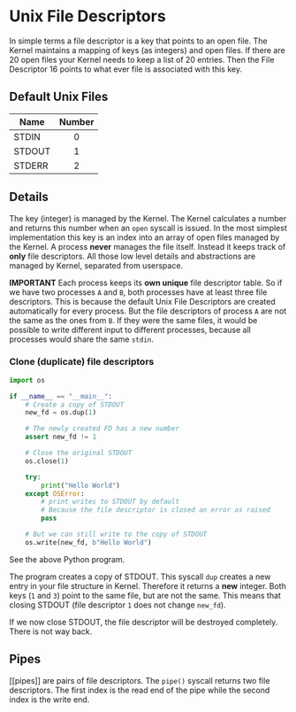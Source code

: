 # Unix File Descriptors

In simple terms a file descriptor is a key that points to an open file. The Kernel maintains a mapping of keys (as integers) and open files. If there are 20 open files your Kernel needs to keep a list of 20 entries. Then the File Descriptor 16 points to what ever file is associated with this key.

## Default Unix Files

| Name              | Number         |
| ------------- |:-------------:|
| STDIN            | 0                    |
| STDOUT        | 1                     |
| STDERR         | 2                    |

## Details
The key (integer) is managed by the Kernel. The Kernel calculates a number and returns this number when an `open` syscall is issued. In the most simplest implementation this key is an index into an array of open files  managed by the Kernel. A process **never** manages the file itself. Instead it keeps track of **only** file descriptors. All those low level details and abstractions are managed by Kernel, separated from userspace. 

**IMPORTANT** Each process keeps its **own unique** file descriptor table. So if we have two processes `A` and `B`, both processes have at least three file descriptors. This is because the default Unix File Descriptors are created automatically for every process. But the  file descriptors of process `A` are not the same as the ones from `B`. If they were the same files, it would be possible to write different input to different processes, because all processes would share the same `stdin`.

### Clone (duplicate) file descriptors
```py
import os

if __name__ == "__main__":
    # Create a copy of STDOUT
    new_fd = os.dup(1)

    # The newly created FD has a new number
    assert new_fd != 1

    # Close the original STDOUT
    os.close(1)

    try:
        print("Hello World")
    except OSError:
        # print writes to STDOUT by default
        # Because the file descriptor is closed an error as raised
        pass

    # But we can still write to the copy of STDOUT
    os.write(new_fd, b"Hello World")
```

See the above Python program. 

The program creates a copy of STDOUT. This syscall `dup` creates a new entry in your file structure in Kernel. Therefore it returns a **new** integer. Both keys (`1` and `3`) point to the same file, but are not the same. This means that closing STDOUT (file descriptor `1` does not change `new_fd`).

If we now close STDOUT, the file descriptor will be destroyed completely. There is not way back. 

## Pipes

[[pipes]] are pairs of file descriptors. The `pipe()` syscall returns two file descriptors. The first index is the read end of the pipe while the second index is the write end. 


